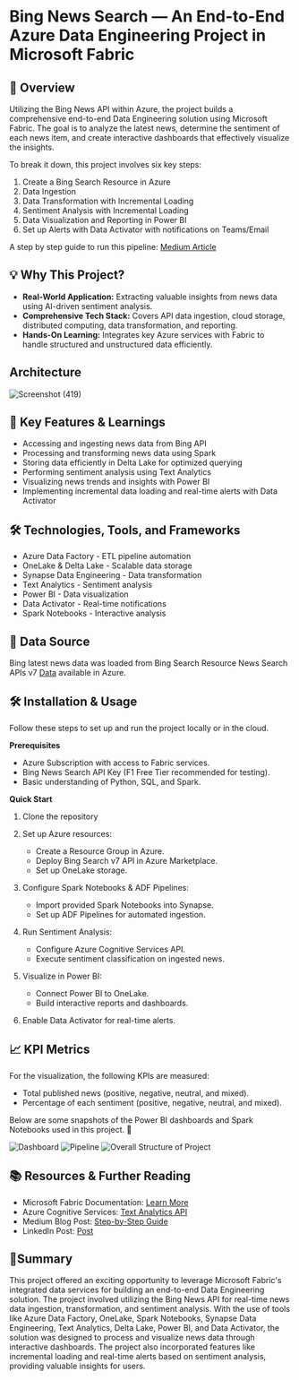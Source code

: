 # **Bing News Search — An End-to-End Azure Data Engineering Project in Microsoft Fabric**

## **🌟 Overview**

Utilizing the Bing News API within Azure, the project builds a comprehensive end-to-end Data Engineering solution using Microsoft Fabric. The goal is to analyze the latest news, determine the sentiment of each news item, and create interactive dashboards that effectively visualize the insights.

To break it down, this project involves six key steps:

1.	Create a Bing Search Resource in Azure
2.	Data Ingestion
3.	Data Transformation with Incremental Loading
4.	Sentiment Analysis with Incremental Loading
5.	Data Visualization and Reporting in Power BI
6.	Set up Alerts with Data Activator with notifications on Teams/Email

A step by step guide to run this pipeline: [Medium Article](https://medium.com/@thondapu.sai5/bing-news-search-an-end-to-end-azure-data-engineering-project-in-microsoft-fabric-298012488165)

## **💡 Why This Project?**

* **Real-World Application:** Extracting valuable insights from news data using AI-driven sentiment analysis.
* **Comprehensive Tech Stack:** Covers API data ingestion, cloud storage, distributed computing, data transformation, and reporting.
* **Hands-On Learning:** Integrates key Azure services with Fabric to handle structured and unstructured data efficiently.

## **Architecture**

![Screenshot (419)](https://github.com/user-attachments/assets/a414ca11-89d6-44f2-9a01-7ff3b1df2cbe)

## **🔑 Key Features & Learnings**

* Accessing and ingesting news data from Bing API
* Processing and transforming news data using Spark
* Storing data efficiently in Delta Lake for optimized querying
* Performing sentiment analysis using Text Analytics
* Visualizing news trends and insights with Power BI
* Implementing incremental data loading and real-time alerts with Data Activator

## **🛠 Technologies, Tools, and Frameworks**

* Azure Data Factory - ETL pipeline automation
* OneLake & Delta Lake - Scalable data storage
* Synapse Data Engineering - Data transformation
* Text Analytics - Sentiment analysis
* Power BI - Data visualization
* Data Activator - Real-time notifications
* Spark Notebooks - Interactive analysis

## **🚀 Data Source**
Bing latest news data was loaded from Bing Search Resource News Search APIs v7 [Data](https://api.bing.microsoft.com/v7.0/news/search) available in Azure.

## **🛠 Installation & Usage**

Follow these steps to set up and run the project locally or in the cloud.

**Prerequisites**

* Azure Subscription with access to Fabric services.
* Bing News Search API Key (F1 Free Tier recommended for testing).
* Basic understanding of Python, SQL, and Spark.

**Quick Start**

1. Clone the repository
  
2. Set up Azure resources:
   * Create a Resource Group in Azure.
   * Deploy Bing Search v7 API in Azure Marketplace.
   * Set up OneLake storage.
3. Configure Spark Notebooks & ADF Pipelines:
   * Import provided Spark Notebooks into Synapse.
   * Set up ADF Pipelines for automated ingestion.
4. Run Sentiment Analysis:
   * Configure Azure Cognitive Services API.
   * Execute sentiment classification on ingested news.
5. Visualize in Power BI:
   * Connect Power BI to OneLake.
   * Build interactive reports and dashboards.
6. Enable Data Activator for real-time alerts.

## **📈 KPI Metrics**

For the visualization, the following KPIs are measured:
* Total published news (positive, negative, neutral, and mixed).
* Percentage of each sentiment (positive, negative, neutral, and mixed).

Below are some snapshots of the Power BI dashboards and Spark Notebooks used in this project. 🚀

![Dashboard](https://github.com/user-attachments/assets/0bc6ac3c-4129-494e-b685-f788ad663a34)
![Pipeline](https://github.com/user-attachments/assets/365c8b66-6072-4b75-9ca2-2fcb0ae9ddc4)
![Overall Structure of Project](https://github.com/user-attachments/assets/fe7c81c7-a431-41d5-9cbf-114103baac54)
  
## **📚 Resources & Further Reading**

* Microsoft Fabric Documentation: [Learn More](https://learn.microsoft.com/en-us/fabric/)
* Azure Cognitive Services: [Text Analytics API](https://learn.microsoft.com/en-us/azure/ai-services/language-service/)
* Medium Blog Post: [Step-by-Step Guide](https://medium.com/@thondapu.sai5/bing-news-search-an-end-to-end-azure-data-engineering-project-in-microsoft-fabric-298012488165)
* LinkedIn Post: [Post](https://medium.com/@thondapu.sai5/bing-news-search-an-end-to-end-azure-data-engineering-project-in-microsoft-fabric-298012488165)

## **🎯Summary**

This project offered an exciting opportunity to leverage Microsoft Fabric's integrated data services for building an end-to-end Data Engineering solution. The project involved utilizing the Bing News API for real-time news data ingestion, transformation, and sentiment analysis. With the use of tools like Azure Data Factory, OneLake, Spark Notebooks, Synapse Data Engineering, Text Analytics, Delta Lake, Power BI, and Data Activator, the solution was designed to process and visualize news data through interactive dashboards. The project also incorporated features like incremental loading and real-time alerts based on sentiment analysis, providing valuable insights for users.





